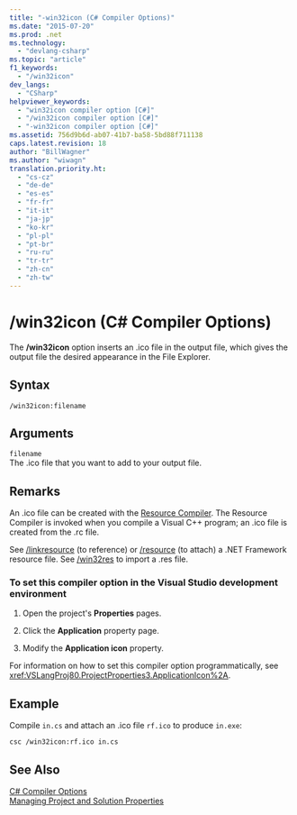 ```yaml
---
title: "-win32icon (C# Compiler Options)"
ms.date: "2015-07-20"
ms.prod: .net
ms.technology: 
  - "devlang-csharp"
ms.topic: "article"
f1_keywords: 
  - "/win32icon"
dev_langs: 
  - "CSharp"
helpviewer_keywords: 
  - "win32icon compiler option [C#]"
  - "/win32icon compiler option [C#]"
  - "-win32icon compiler option [C#]"
ms.assetid: 756d9b6d-ab07-41b7-ba58-5bd88f711138
caps.latest.revision: 18
author: "BillWagner"
ms.author: "wiwagn"
translation.priority.ht: 
  - "cs-cz"
  - "de-de"
  - "es-es"
  - "fr-fr"
  - "it-it"
  - "ja-jp"
  - "ko-kr"
  - "pl-pl"
  - "pt-br"
  - "ru-ru"
  - "tr-tr"
  - "zh-cn"
  - "zh-tw"
---
```

# /win32icon (C# Compiler Options)
The **/win32icon** option inserts an .ico file in the output file, which gives the output file the desired appearance in the File Explorer.  
  
## Syntax  
  
```console  
/win32icon:filename  
```  
  
## Arguments  
 `filename`  
 The .ico file that you want to add to your output file.  
  
## Remarks  
 An .ico file can be created with the [Resource Compiler](http://go.microsoft.com/fwlink/?LinkId=148370). The Resource Compiler is invoked when you compile a Visual C++ program; an .ico file is created from the .rc file.  
  
 See [/linkresource](../../../csharp/language-reference/compiler-options/linkresource-compiler-option.md) (to reference) or [/resource](../../../csharp/language-reference/compiler-options/resource-compiler-option.md) (to attach) a .NET Framework resource file. See [/win32res](../../../csharp/language-reference/compiler-options/win32res-compiler-option.md) to import a .res file.  
  
### To set this compiler option in the Visual Studio development environment  
  
1.  Open the project's **Properties** pages.  
  
2.  Click the **Application** property page.  
  
3.  Modify the **Application icon** property.  
  
 For information on how to set this compiler option programmatically, see <xref:VSLangProj80.ProjectProperties3.ApplicationIcon%2A>.  
  
## Example  
 Compile `in.cs` and attach an .ico file `rf.ico` to produce `in.exe`:  
  
```console  
csc /win32icon:rf.ico in.cs  
```  
  
## See Also  
 [C# Compiler Options](../../../csharp/language-reference/compiler-options/index.md)   
 [Managing Project and Solution Properties](/visualstudio/ide/managing-project-and-solution-properties)
